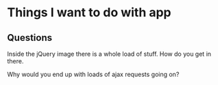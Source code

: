 # Things I want to do with app

## Questions

Inside the jQuery image there is a whole load of stuff. How do you get in there.

Why would you end up with loads of ajax requests going on?
